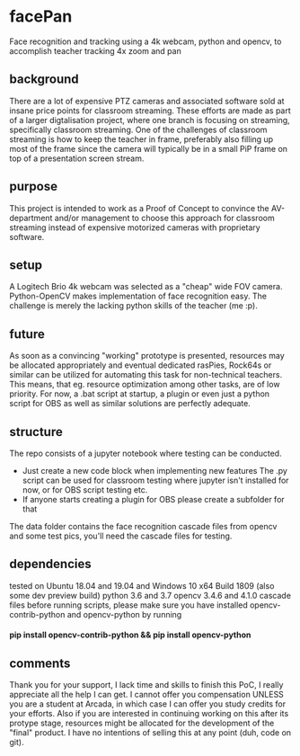 # facePan
Face recognition and tracking using a 4k webcam, python and opencv, to accomplish teacher tracking 4x zoom and pan

## background
There are a lot of expensive PTZ cameras and associated software sold at insane price points for classroom streaming.
These efforts are made as part of a larger digtalisation project, where one branch is focusing on streaming, specifically classroom streaming.
One of the challenges of classroom streaming is how to keep the teacher in frame, preferably also filling up most of the frame since the camera will typically be in a small PiP frame on top of a presentation screen stream.

## purpose
This project is intended to work as a Proof of Concept to convince the AV-department and/or management to choose this approach for classroom streaming instead of expensive motorized cameras with proprietary software.

## setup
A Logitech Brio 4k webcam was selected as a "cheap" wide FOV camera.
Python-OpenCV makes implementation of face recognition easy.
The challenge is merely the lacking python skills of the teacher (me :p).

## future
As soon as a convincing "working" prototype is presented, resources may be allocated appropriately and eventual dedicated rasPies, Rock64s or similar can be utilized for automating this task for non-technical teachers. 
This means, that eg. resource optimization among other tasks, are of low priority.
For now, a .bat script at startup, a plugin or even just a python script for OBS as well as similar solutions are perfectly adequate.

## structure
The repo consists of a jupyter notebook where testing can be conducted. 
 - Just create a new code block when implementing new features
The .py script can be used for classroom testing where jupyter isn't installed for now, or for OBS script testing etc.
 - If anyone starts creating a plugin for OBS please create a subfolder for that
 
The data folder contains the face recognition cascade files from opencv and some test pics, you'll need the cascade files for testing.

## dependencies
tested on Ubuntu 18.04 and 19.04 and Windows 10 x64 Build 1809 (also some dev preview build)
python 3.6 and 3.7
opencv 3.4.6 and 4.1.0
cascade files
before running scripts, please make sure you have installed opencv-contrib-python and opencv-python by running
#### pip install opencv-contrib-python && pip install opencv-python

## comments
Thank you for your support, I lack time and skills to finish this PoC, I really appreciate all the help I can get.
I cannot offer you compensation UNLESS you are a student at Arcada, in which case I can offer you study credits for your efforts.
Also if you are interested in continuing working on this after its protype stage, resources might be allocated for the development of the "final" product. I have no intentions of selling this at any point (duh, code on git).
